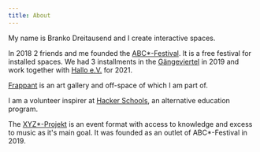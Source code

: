 ```yaml
---
title: About
---
```

My name is Branko Dreitausend and I create interactive spaces.

In 2018 2 friends and me founded the [ABC*-Festival](https://abcfestival.de). It is a free festival for installed spaces. We had 3 installments in the [Gängeviertel](https://das-gaengeviertel.info/) in 2019 and work together with [Hallo e.V.](https://hallohallohallo.org/de) for 2021.

[Frappant](https://frappant.org) is an art gallery and off-space of which I am part of.

I am a volunteer inspirer at [Hacker Schools](https://hacker-school.de/), an alternative education program.

The [XYZ*-Projekt](https://xyzfestival.de) is an event format with access to knowledge and excess to music as it's main goal. It was founded as an outlet of ABC*-Festival in 2019.
